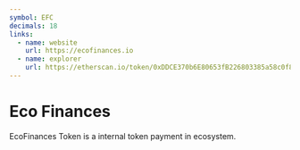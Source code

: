 ```yaml
---
symbol: EFC
decimals: 18
links:
  - name: website
    url: https://ecofinances.io
  - name: explorer
    url: https://etherscan.io/token/0xDDCE370b6E80653fB226803385a58c0f8e49D9d4
---
```


# Eco Finances

EcoFinances Token is a internal token payment in ecosystem.
